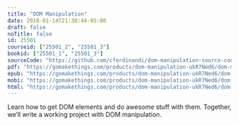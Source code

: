 ```yaml
---
title: "DOM Manipulation"
date: 2018-01-14T21:38:44-05:00
draft: false
noTitle: false
id: 25501
courseid: ["25501_2", "25501_3"]
bookid: ["25501_1", "25501_3"]
sourceCode: "https://github.com/cferdinandi/dom-manipulation-source-code"
pdf: "https://gomakethings.com/products/dom-manipulation-ukR7Ned6/dom-manipulation.pdf"
epub: "https://gomakethings.com/products/dom-manipulation-ukR7Ned6/dom-manipulation.epub"
mobi: "https://gomakethings.com/products/dom-manipulation-ukR7Ned6/dom-manipulation.mobi"
html: "https://gomakethings.com/products/dom-manipulation-ukR7Ned6/dom-manipulation.html"
---
```


Learn how to get DOM elements and do awesome stuff with them. Together, we’ll write a working project with DOM manipulation.